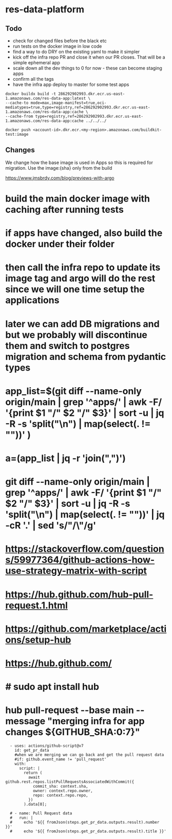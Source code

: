 # res-data-platform

## Todo

- check for changed files before the black etc
- run tests on the docker image in low code
- find a way to do DRY on the existing yaml to make it simpler
- kick off the infra repo PR and close it when our PR closes. That will be a simple ephemeral app
- scale down all the dev things to 0 for now - these can become staging apps
- confirm all the tags
- have the infra app deploy to master for some test apps

```
docker buildx build -t 286292902993.dkr.ecr.us-east-1.amazonaws.com/res-data-app:latest \
--cache-to mode=max,image-manifest=true,oci-mediatypes=true,type=registry,ref=286292902993.dkr.ecr.us-east-1.amazonaws.com/res-data-app:cache \
--cache-from type=registry,ref=286292902993.dkr.ecr.us-east-1.amazonaws.com/res-data-app:cache ../../../

docker push <account-id>.dkr.ecr.<my-region>.amazonaws.com/buildkit-test:image
```

## Changes

We change how the base image is used in Apps so this is required for migration. Use the image:{sha} only from the build

<https://www.jmsbrdy.com/blog/previews-with-argo>

# build the main docker image with caching after running tests

# if apps have changed, also build the docker under their folder

# then call the infra repo to update its image tag and argo will do the rest since we will one time setup the applications

# later we can add DB migrations and but we probably will discontinue them and switch to postgres migration and schema from pydantic types

# app_list=$(git diff --name-only origin/main  | grep '^apps/' | awk -F/ '{print $1 "/" $2 "/" $3}' | sort -u | jq -R -s 'split("\n") | map(select(. != ""))' )

# a=$($app_list | jq -r 'join(",")')

# git diff --name-only origin/main  | grep '^apps/' | awk -F/ '{print $1 "/" $2 "/" $3}' | sort -u | jq -R -s 'split("\n") | map(select(. != ""))' | jq -cR '.' | sed 's/"/\\"/g'

# <https://stackoverflow.com/questions/59977364/github-actions-how-use-strategy-matrix-with-script>

# <https://hub.github.com/hub-pull-request.1.html>

# <https://github.com/marketplace/actions/setup-hub>

# <https://hub.github.com/>

# # sudo apt install hub

# hub pull-request --base main --message "merging infra for app changes ${GITHUB_SHA:0:7}"

      - uses: actions/github-script@v7
        id: get_pr_data
        #when we are merging we can go back and get the pull request data
        #if: github.event_name != 'pull_request'
        with:
          script: |
            return (
              await github.rest.repos.listPullRequestsAssociatedWithCommit({
                commit_sha: context.sha,
                owner: context.repo.owner,
                repo: context.repo.repo,
              })
            ).data[0];

      # - name: Pull Request data
      #   run: |
      #     echo '${{ fromJson(steps.get_pr_data.outputs.result).number }}'
      #     echo '${{ fromJson(steps.get_pr_data.outputs.result).title }}'
